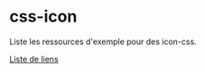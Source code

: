 css-icon
========

Liste les ressources d'exemple pour des icon-css.

[Liste de liens](http://polinux.fr/css-icon "Ressources icon-css")
